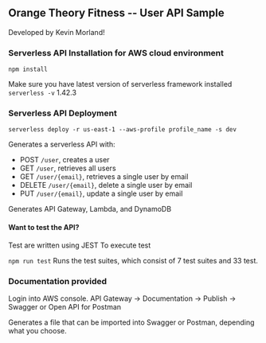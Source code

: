 ## Orange Theory Fitness -- User API Sample

Developed by Kevin Morland!

### Serverless API Installation for AWS cloud environment
`npm install`

Make sure you have latest version of serverless framework installed
`serverless -v` 1.42.3

### Serverless API Deployment
  
`serverless deploy -r us-east-1 --aws-profile profile_name -s dev` 

Generates a serverless API with: 
  - POST `/user`, creates a user
  - GET `/user`, retrieves all users
  - GET `/user/{email}`, retrieves a single user by email
  - DELETE `/user/{email}`, delete a single user by email
  - PUT `/user/{email}`, update a single user by email
  
Generates API Gateway, Lambda, and DynamoDB

#### Want to test the API?

Test are written using JEST
To execute test

`npm run test`  Runs the test suites, which consist of 7 test suites and 33 test. 
  
### Documentation provided  

Login into AWS console.  API Gateway -> Documentation -> Publish -> Swagger or Open API for Postman

Generates a file that can be imported into Swagger or Postman, depending what you choose.
